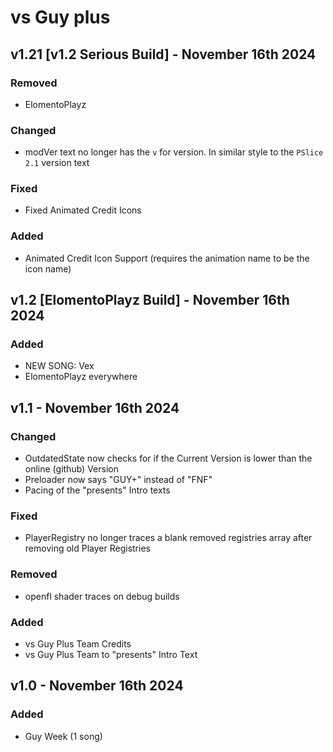 # vs Guy plus
## v1.21 [v1.2 Serious Build] - November 16th 2024
### Removed
- ElomentoPlayz
### Changed
- modVer text no longer has the `v` for version. In similar style to the `PSlice 2.1` version text
### Fixed
- Fixed Animated Credit Icons
### Added
- Animated Credit Icon Support (requires the animation name to be the icon name)

## v1.2 [ElomentoPlayz Build] - November 16th 2024
### Added
- NEW SONG: Vex
- ElomentoPlayz everywhere


## v1.1 - November 16th 2024
### Changed
- OutdatedState now checks for if the Current Version is lower than the online (github) Version
- Preloader now says "GUY+" instead of "FNF"
- Pacing of the "presents" Intro texts
### Fixed
- PlayerRegistry no longer traces a blank removed registries array after removing old Player Registries
### Removed
- openfl shader traces on debug builds
### Added
- vs Guy Plus Team Credits
- vs Guy Plus Team to "presents" Intro Text

## v1.0 - November 16th 2024
### Added
- Guy Week (1 song)